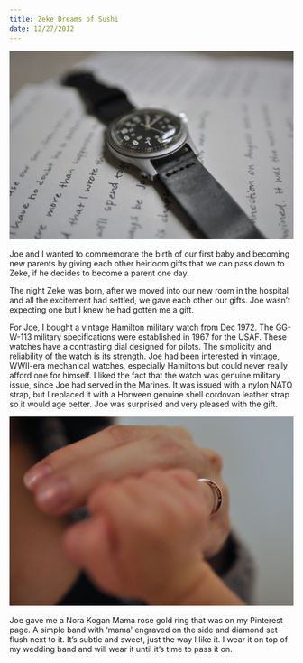 ```yaml
---
title: Zeke Dreams of Sushi
date: 12/27/2012
---
```


![Hamilton](/assets/img/heirloom-joe.jpg)

Joe and I wanted to commemorate the birth of our first baby and becoming new parents by giving each other heirloom gifts that we can pass down to Zeke, if he decides to become a parent one day.

The night Zeke was born, after we moved into our new room in the hospital and all the excitement had settled, we gave each other our gifts. Joe wasn’t expecting one but I knew he had gotten me a gift.

For Joe, I bought a vintage Hamilton military watch from Dec 1972. The GG-W-113 military specifications were established in 1967 for the USAF. These watches have a contrasting dial designed for pilots. The simplicity and reliability of the watch is its strength. Joe had been interested in vintage, WWII-era mechanical watches, especially Hamiltons but could never really afford one for himself. I liked the fact that the watch was genuine military issue, since Joe had served in the Marines. It was issued with a nylon NATO strap, but I replaced it with a Horween genuine shell cordovan leather strap so it would age better. Joe was surprised and very pleased with the gift.

![Mama](/assets/img/heirloom-bev.jpg)

Joe gave me a Nora Kogan Mama rose gold ring that was on my Pinterest page. A simple band with ‘mama’ engraved on the side and diamond set flush next to it. It’s subtle and sweet, just the way I like it. I wear it on top of my wedding band and will wear it until it’s time to pass it on.
